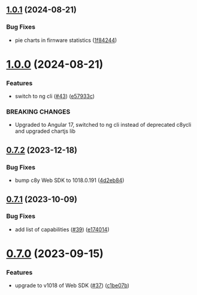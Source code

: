 ## [1.0.1](https://github.com/SoftwareAG/cumulocity-subtenant-management/compare/v1.0.0...v1.0.1) (2024-08-21)


### Bug Fixes

* pie charts in firnware statistics ([1f84244](https://github.com/SoftwareAG/cumulocity-subtenant-management/commit/1f8424455f24f8bdc2394563e771a1df80e30330))

# [1.0.0](https://github.com/SoftwareAG/cumulocity-subtenant-management/compare/v0.7.2...v1.0.0) (2024-08-21)


### Features

* switch to ng cli ([#43](https://github.com/SoftwareAG/cumulocity-subtenant-management/issues/43)) ([e57933c](https://github.com/SoftwareAG/cumulocity-subtenant-management/commit/e57933ce417b35a77643887152b8b6649e5f5380))


### BREAKING CHANGES

* Upgraded to Angular 17, switched to ng cli instead of deprecated c8ycli and upgraded chartjs lib

## [0.7.2](https://github.com/SoftwareAG/cumulocity-subtenant-management/compare/v0.7.1...v0.7.2) (2023-12-18)


### Bug Fixes

* bump c8y Web SDK to 1018.0.191 ([4d2eb84](https://github.com/SoftwareAG/cumulocity-subtenant-management/commit/4d2eb84e40c585bfbaadbd0d0d92ca3849ea87a4))

## [0.7.1](https://github.com/SoftwareAG/cumulocity-subtenant-management/compare/v0.7.0...v0.7.1) (2023-10-09)


### Bug Fixes

* add list of capabilities ([#39](https://github.com/SoftwareAG/cumulocity-subtenant-management/issues/39)) ([e174014](https://github.com/SoftwareAG/cumulocity-subtenant-management/commit/e1740149e79b4bcf34a427261427ca28d6324be4))

# [0.7.0](https://github.com/SoftwareAG/cumulocity-subtenant-management/compare/v0.6.0...v0.7.0) (2023-09-15)


### Features

* upgrade to v1018 of Web SDK ([#37](https://github.com/SoftwareAG/cumulocity-subtenant-management/issues/37)) ([c1be07b](https://github.com/SoftwareAG/cumulocity-subtenant-management/commit/c1be07b6682164f4d81609716024dec772993639))
